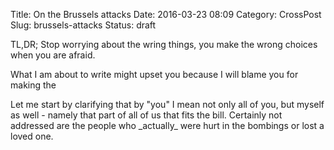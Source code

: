 Title: On the Brussels attacks
Date: 2016-03-23 08:09
Category: CrossPost
Slug: brussels-attacks
Status: draft

TL,DR; Stop worrying about the wring things, you make the wrong choices
when you are afraid.

What I am about to write might upset you because I will blame you for
making the

Let me start by clarifying that by "you" I mean not only all of you, but
myself as well - namely that part of all of us that fits the bill.
Certainly not addressed are the people who \_actually\_ were hurt in the
bombings or lost a loved one.

